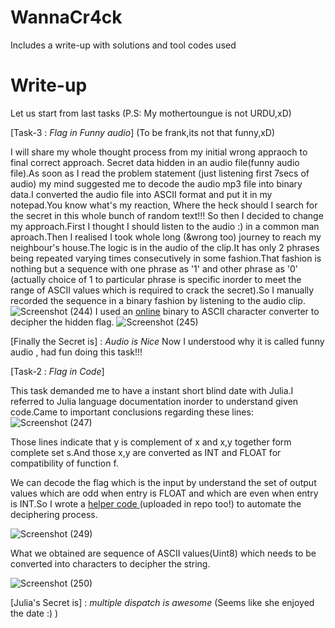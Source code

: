 # WannaCr4ck
Includes a write-up with solutions and tool codes used

# Write-up
Let us start from last tasks  (P.S: My mothertoungue is not URDU,xD)

[Task-3 : *Flag in Funny audio*] (To be frank,its not that funny,xD)

I will share my whole thought process from my initial wrong appraoch to final correct approach.
Secret data hidden in an audio file(funny audio file).As soon as I read the problem statement (just listening first 7secs of audio) my mind suggested me to decode the audio mp3 file into binary data.I converted the audio file into ASCII format and put it in my notepad.You know what's my reaction, Where the heck should I search for the secret in this whole bunch of random text!!!
So then I decided to change my approach.First I thought I should listen to the audio :) in a common man aproach.Then I realised I took whole long (&wrong too) journey to reach my neighbour's house.The logic is in the audio of the clip.It has only 2 phrases being repeated varying times consecutively in some fashion.That fashion is nothing but a sequence with one phrase as '1' and other phrase as '0' (actually choice of 1 to particular phrase is specific inorder to meet the range of ASCII values which is required to crack the secret).So I manually recorded the sequence in a binary fashion by listening to the audio clip.
![Screenshot (244)](https://user-images.githubusercontent.com/54037421/124306892-a4ae8980-db84-11eb-81d9-5f227137ca9a.png)
I used an <a href="https://www.binaryhexconverter.com/binary-to-ascii-text-converter">online</a> binary to ASCII character converter to decipher the hidden flag.
![Screenshot (245)](https://user-images.githubusercontent.com/54037421/124307664-c52b1380-db85-11eb-978b-4ae1d63d5c77.png)

[Finally the Secret is] : *Audio is Nice*
Now I understood why it is called funny audio , had fun doing this task!!!

[Task-2 : *Flag in Code*]

This task demanded me to have a instant short blind date with Julia.I referred to Julia language documentation inorder to understand given code.Came to important conclusions regarding these lines:
![Screenshot (247)](https://user-images.githubusercontent.com/54037421/124308335-ca3c9280-db86-11eb-979a-5b67238fbd7a.png)

Those lines indicate that y is complement of x and x,y together form complete set s.And those x,y are converted as INT and FLOAT for compatibility of function f.

We can decode the flag which is the input by understand the set of output values which are odd when entry is FLOAT and which are even when entry is INT.So I wrote a <a href=""> helper code <a> (uploaded in repo too!) to automate the deciphering process.
  
 ![Screenshot (249)](https://user-images.githubusercontent.com/54037421/124309532-7af76180-db88-11eb-829e-0a2730e07416.png)

  
What we obtained are sequence of ASCII values(Uint8) which needs to be converted into characters to decipher the string.
  
  ![Screenshot (250)](https://user-images.githubusercontent.com/54037421/124309299-2522b980-db88-11eb-8878-a8587d339e9b.png)

 [Julia's Secret is] : *multiple dispatch is awesome* (Seems like she enjoyed the date :) )
  
  
 
